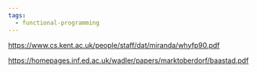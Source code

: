 ```yaml
---
tags:
  - functional-programming
---
```




https://www.cs.kent.ac.uk/people/staff/dat/miranda/whyfp90.pdf

https://homepages.inf.ed.ac.uk/wadler/papers/marktoberdorf/baastad.pdf